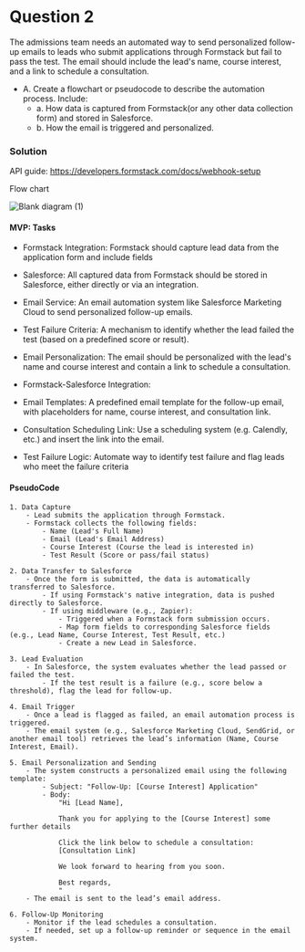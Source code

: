 
Question 2
==

The admissions team needs an automated way to send personalized follow-up emails to leads who submit applications through Formstack but fail to pass the test. The email should include the lead's name, course interest, and a link to schedule a consultation.

- A. Create a flowchart or pseudocode to describe the automation process. Include:
    - a. How data is captured from Formstack(or any other data collection form) and
stored in Salesforce.
    - b. How the email is triggered and personalized.


### Solution 

API guide: https://developers.formstack.com/docs/webhook-setup

Flow chart  

![Blank diagram (1)](https://hackmd.io/_uploads/S1LZbfOQye.png)



#### MVP: Tasks

- Formstack Integration: Formstack should capture lead data from the application form and include fields

- Salesforce: All captured data from Formstack should be stored in Salesforce, either directly or via an integration.


- Email Service: An email automation system like Salesforce Marketing Cloud to send personalized follow-up emails.

- Test Failure Criteria: A mechanism to identify whether the lead failed the test (based on a predefined score or result).

- Email Personalization: The email should be personalized with the lead's name and course interest and contain a link to schedule a consultation.


- Formstack-Salesforce Integration:


- Email Templates: A predefined email template for the follow-up email, with placeholders for name, course interest, and consultation link.

- Consultation Scheduling Link: Use a scheduling system  (e.g. Calendly,  etc.) and insert the link into the email.

- Test Failure Logic: Automate way to identify test failure and flag leads who meet the failure criteria



#### PseudoCode

```
1. Data Capture
    - Lead submits the application through Formstack.
    - Formstack collects the following fields:
        - Name (Lead's Full Name)
        - Email (Lead's Email Address)
        - Course Interest (Course the lead is interested in)
        - Test Result (Score or pass/fail status)

2. Data Transfer to Salesforce
    - Once the form is submitted, the data is automatically transferred to Salesforce.
        - If using Formstack's native integration, data is pushed directly to Salesforce.
        - If using middleware (e.g., Zapier):
            - Triggered when a Formstack form submission occurs.
            - Map form fields to corresponding Salesforce fields (e.g., Lead Name, Course Interest, Test Result, etc.)
            - Create a new Lead in Salesforce.

3. Lead Evaluation
    - In Salesforce, the system evaluates whether the lead passed or failed the test.
        - If the test result is a failure (e.g., score below a threshold), flag the lead for follow-up.

4. Email Trigger
    - Once a lead is flagged as failed, an email automation process is triggered.
    - The email system (e.g., Salesforce Marketing Cloud, SendGrid, or another email tool) retrieves the lead’s information (Name, Course Interest, Email).

5. Email Personalization and Sending
    - The system constructs a personalized email using the following template:
        - Subject: "Follow-Up: [Course Interest] Application"
        - Body:
            "Hi [Lead Name],
            
            Thank you for applying to the [Course Interest] some further details

            Click the link below to schedule a consultation:
            [Consultation Link]
            
            We look forward to hearing from you soon.

            Best regards,
            "
    - The email is sent to the lead’s email address.

6. Follow-Up Monitoring
    - Monitor if the lead schedules a consultation.
    - If needed, set up a follow-up reminder or sequence in the email system.
```


